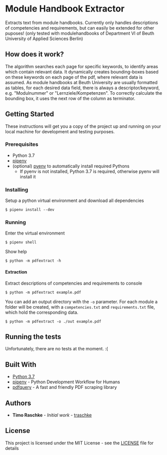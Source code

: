 # Module Handbook Extractor

Extracts text from module handbooks. Currently only handles descriptions of competencies and requirements, but can easily be extended for other puposes!
(only tested with modulehandbooks of Department VI of Beuth University of Applied Sciences Berlin)

## How does it work?
The algorithm searches each page for specific keywords, to identify areas which contain relevant data. It dynamically creates bounding-boxes based on these keywords on each page of the pdf, where relevant data is assumed. As module handbooks at Beuth University are usually formatted as tables, for each desired data field, there is always a descriptor/keyword, e.g. "Modulnummer" or "Lernziele/Kompetenzen". To correctly calculate the bounding box, it uses the next row of the column as terminator.

## Getting Started

These instructions will get you a copy of the project up and running on your local machine for development and testing purposes.

### Prerequisites

* Python 3.7 
* [pipenv](https://github.com/pypa/pipenv)
* (optional) [pyenv](https://github.com/pyenv/pyenv) to automatically install required Pythons
  * If pyenv is not installed, Python 3.7 is required, otherwise pyenv will install it

### Installing

Setup a python virtual environment and download all dependencies

```console
$ pipenv install --dev
```

### Running
Enter the virtual environment
```console
$ pipenv shell
```

Show help
```console
$ python -m pdfextract -h
```

#### Extraction

Extract descriptions of competencies and requirements to console
```console
$ python -m pdfextract example.pdf
```

You can add an output directory with the `-o` parameter. For each module a folder will be created, with a `competencies.txt` and `requirements.txt` file, which hold the corresponding data.
```console
$ python -m pdfextract -o ./out example.pdf
```

## Running the tests

Unfortunately, there are no tests at the moment. :(

## Built With

* [Python 3.7](https://docs.python.org/3.7/)
* [pipenv](https://pipenv.pypa.io/en/latest/) - Python Development Workflow for Humans
* [pdfquery](https://github.com/jcushman/pdfquery) - A fast and friendly PDF scraping library

## Authors

* **Timo Raschke** - *Initial work* - [traschke](https://github.com/traschke)

## License

This project is licensed under the MIT License - see the [LICENSE](LICENSE) file for details
